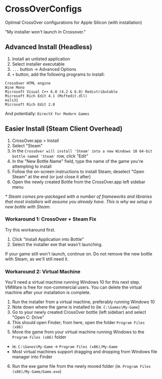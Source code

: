 # CrossOverConfigs
Optimal CrossOver configurations for Apple Silicon (with installation)

"My installer won't launch in Crossover."

## Advanced Install (Headless)

1. Install an unlisted application
2. Select installer executable
3. `...` button → Advanced Options
4. `+` button, add the following programs to install:

```
CrossOver HTML engine
Wine Mono
Microsoft Visual C++ 6.0 (4.2 & 6.0) Redistributable
Microsoft Rich Edit 4.1 (Msftedit.dll)
msls31
Microsoft Rich Edit 2.0
```

And potentially: `DirectX for Modern Games`


## Easier Install (Steam Client Overhead)

1. CrossOver.app > Install
2. Select "Steam"
3. In the `CrossOver will install 'Steam' into a new Windows 10 64-bit bottle named 'Steam'` row, click "Edit"
4. In the "New Bottle Name" field, type the name of the game you're attempting to install
5. Follow the on-screen instructions to install Steam; deselect "Open Steam" at the end (or just close it after)
6. Open the newly created Bottle from the CrossOver.app left sidebar menu

<i>\* Steam comes pre-packaged with a number of frameworks and libraries that most installers will assume you already have. This is why we setup a new bottle with Steam.</i>

### Workaround 1: CrossOver + Steam Fix
Try this workaround first.

1. Click "Install Application into Bottle"
2. Select the installer exe that wasn't launching.

If your game still won't launch, continue on. Do not remove the new bottle with Steam, as we'll still need it.

### Workaround 2: Virtual Machine
You'll need a virtual machine running Windows 10 for this next step. VMWare is free for non-commercial users. You can delete the virtual machine after your installation is complete.

1. Run the installer from a virtual machine, preferably running Windows 10
2. Note down where the game is installed to (ie. `C:\Games\My-Game`)
3. Go to your newly created CrossOver bottle (left sidebar) and select "Open C: Drive"
4. This should open Finder; from here, open the folder `Program Files (x86)`
5. Move the game from your virtual machine running Windows to the `Program Files (x86)` folder
  - ie. `C:\Ganes\My-Game` → `Program Files (x86)/My-Game`
  - Most virtual machines support dragging and dropping from Windows file manager into Finder
6. Run the exe game file from the newly moved folder (ie. `Program Files (x86)/My-Game/Game.exe`)

